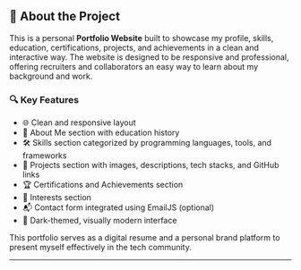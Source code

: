 ## 📁 About the Project

This is a personal **Portfolio Website** built to showcase my profile, skills, education, certifications, projects, and achievements in a clean and interactive way. The website is designed to be responsive and professional, offering recruiters and collaborators an easy way to learn about my background and work.

### 🔍 Key Features

- 🌐 Clean and responsive layout
- 🧠 About Me section with education history
- 🛠 Skills section categorized by programming languages, tools, and frameworks
- 💼 Projects section with images, descriptions, tech stacks, and GitHub links
- 🏆 Certifications and Achievements section
- 🎯 Interests section
- 📬 Contact form integrated using EmailJS (optional)
- 🌙 Dark-themed, visually modern interface

This portfolio serves as a digital resume and a personal brand platform to present myself effectively in the tech community.

---

